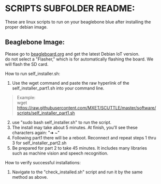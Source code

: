 # SCRIPTS SUBFOLDER README:

These are linux scripts to run on your beaglebone blue after installing the proper debian image.

## Beaglebone Image:
Please go to [beagleboard.org](beagleboard.org/latest-images) and get the latest Debian IoT version.
<br> do not select a "Flasher," which is for automatically flashing the board.  We will flash the SD card.

How to run self_installer.sh:
1) Use the wget command and paste the raw hyperlink of the self_installer_part1.sh into your command line.
> Example: <br>
> wget https://raw.githubusercontent.com/MXET/SCUTTLE/master/software/scripts/self_installer_part1.sh
2) use "sudo bash self_installer.sh" to run the script.
3) The install may take about 5 minutes. At finish, you'll see these characters again: "➜  ~"
4) Following part1 there will be a reboot.  Reconnect and repeat steps 1 thru 3 for self_installer_part2.sh
5) Be prepared for part 2 to take 45 minutes.  It includes many libraries such as machine vision and speech recognition.

How to verify successful installations:
1) Navigate to the "check_installed.sh" script and run it by the same method as above.
